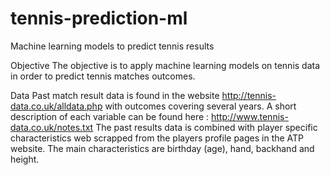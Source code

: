 # tennis-prediction-ml
Machine learning models to predict tennis results

Objective
The objective is to apply machine learning models on tennis data in order to predict tennis matches outcomes. 

Data
Past match result data is found in the website http://tennis-data.co.uk/alldata.php with outcomes covering several years. A short description of each variable can be found here : http://www.tennis-data.co.uk/notes.txt
The past results data is combined with player specific characteristics web scrapped from the players profile pages in the ATP website. The main characteristics are birthday (age), hand, backhand and height.
